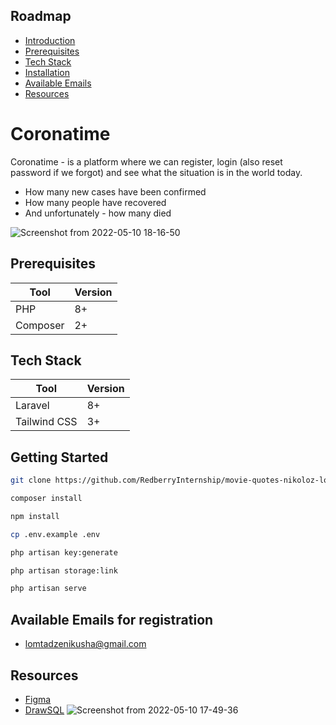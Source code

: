 ## Roadmap

-   [Introduction](#coronatime)
-   [Prerequisites](#prerequisites)
-   [Tech Stack](#teack-stack)
-   [Installation](#getting-started)
-   [Available Emails](#available-emails)
-   [Resources](#resources)

# Coronatime

Coronatime - is a platform where we can register, login (also reset password if we forgot) and see what the situation is in the world today.

-   How many new cases have been confirmed
-   How many people have recovered
-   And unfortunately - how many died

![Screenshot from 2022-05-10 18-16-50](https://i.ibb.co/YP1K8dt/Screenshot-from-2022-05-24-23-36-31.png)

## Prerequisites

| Tool     | Version |
| -------- | ------- |
| PHP      | 8+      |
| Composer | 2+      |

## Tech Stack

| Tool         | Version |
| ------------ | ------- |
| Laravel      | 8+      |
| Tailwind CSS | 3+      |

## Getting Started

```bash
git clone https://github.com/RedberryInternship/movie-quotes-nikoloz-lomtadze.git
```

```bash
composer install
```

```bash
npm install
```

```bash
cp .env.example .env
```

```bash
php artisan key:generate
```

```bash
php artisan storage:link
```

```bash
php artisan serve
```

## Available Emails for registration

-   lomtadzenikusha@gmail.com

## Resources

-   [Figma](https://www.figma.com/file/IIJOKK5esgM8uK8pM3D59J/Movie-Quotes?node-id=0%3A1)
-   [DrawSQL](https://drawsql.app/redberry-21/diagrams/corona)
    ![Screenshot from 2022-05-10 17-49-36](https://i.ibb.co/W3MRwsk/Screenshot-from-2022-05-24-23-48-43.png)
